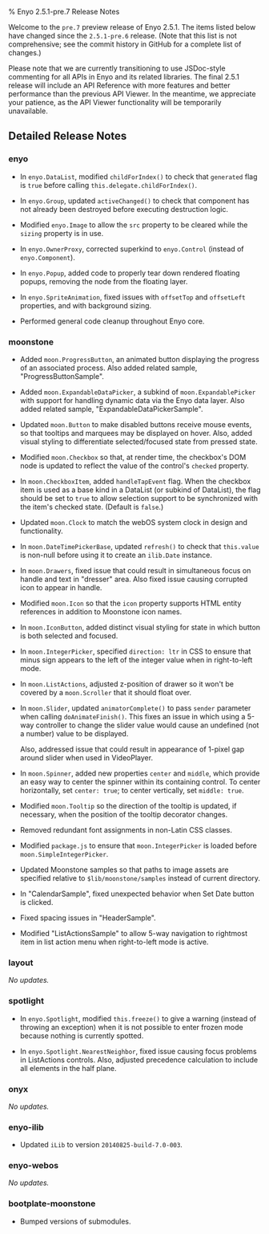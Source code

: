 ﻿% Enyo 2.5.1-pre.7 Release Notes

Welcome to the `pre.7` preview release of Enyo 2.5.1.  The items listed below
have changed since the `2.5.1-pre.6` release.  (Note that this list is not
comprehensive; see the commit history in GitHub for a complete list of changes.)

Please note that we are currently transitioning to use JSDoc-style commenting
for all APIs in Enyo and its related libraries.  The final 2.5.1 release will
include an API Reference with more features and better performance than the
previous API Viewer.  In the meantime, we appreciate your patience, as the API
Viewer functionality will be temporarily unavailable.

## Detailed Release Notes

### enyo

* In `enyo.DataList`, modified `childForIndex()` to check that `generated` flag
    is `true` before calling `this.delegate.childForIndex()`.

* In `enyo.Group`, updated `activeChanged()` to check that component has not
    already been destroyed before executing destruction logic. 

* Modified `enyo.Image` to allow the `src` property to be cleared while the
    `sizing` property is in use.

* In `enyo.OwnerProxy`, corrected superkind to `enyo.Control` (instead of
    `enyo.Component`).

* In `enyo.Popup`, added code to properly tear down rendered floating popups,
    removing the node from the floating layer.

* In `enyo.SpriteAnimation`, fixed issues with `offsetTop` and `offsetLeft`
    properties, and with background sizing.

* Performed general code cleanup throughout Enyo core.

### moonstone

* Added `moon.ProgressButton`, an animated button displaying the progress of an
    associated process.  Also added related sample, "ProgressButtonSample".

* Added `moon.ExpandableDataPicker`, a subkind of `moon.ExpandablePicker` with
    support for handling dynamic data via the Enyo data layer.  Also added
    related sample, "ExpandableDataPickerSample".

* Updated `moon.Button` to make disabled buttons receive mouse events, so that
    tooltips and marquees may be displayed on hover.  Also, added visual styling
    to differentiate selected/focused state from pressed state.

* Modified `moon.Checkbox` so that, at render time, the checkbox's DOM node is
    updated to reflect the value of the control's `checked` property. 

* In `moon.CheckboxItem`, added `handleTapEvent` flag.  When the checkbox item
    is used as a base kind in a DataList (or subkind of DataList), the flag
    should be set to `true` to allow selection support to be synchronized with
    the item's checked state.  (Default is `false`.)

* Updated `moon.Clock` to match the webOS system clock in design and
    functionality.

* In `moon.DateTimePickerBase`, updated `refresh()` to check that `this.value`
    is non-null before using it to create an `ilib.Date` instance.

* In `moon.Drawers`, fixed issue that could result in simultaneous focus on
    handle and text in "dresser" area.  Also fixed issue causing corrupted icon
    to appear in handle.

* Modified `moon.Icon` so that the `icon` property supports HTML entity
    references in addition to Moonstone icon names.

* In `moon.IconButton`, added distinct visual styling for state in which button
    is both selected and focused.

* In `moon.IntegerPicker`, specified `direction: ltr` in CSS to ensure that
    minus sign appears to the left of the integer value when in right-to-left
    mode.

* In `moon.ListActions`, adjusted z-position of drawer so it won't be covered by
    a `moon.Scroller` that it should float over.

* In `moon.Slider`, updated `animatorComplete()` to pass `sender` parameter when
    calling `doAnimateFinish()`.  This fixes an issue in which using a 5-way
    controller to change the slider value would cause an undefined (not a
    number) value to be displayed.

    Also, addressed issue that could result in appearance of 1-pixel gap around
    slider when used in VideoPlayer.

* In `moon.Spinner`, added new properties `center` and `middle`, which provide
    an easy way to center the spinner within its containing control.  To center
    horizontally, set `center: true`; to center vertically, set `middle: true`.

* Modified `moon.Tooltip` so the direction of the tooltip is updated, if
    necessary, when the position of the tooltip decorator changes.

* Removed redundant font assignments in non-Latin CSS classes.

* Modified `package.js` to ensure that `moon.IntegerPicker` is loaded before
    `moon.SimpleIntegerPicker`.

* Updated Moonstone samples so that paths to image assets are specified relative
    to `$lib/moonstone/samples` instead of current directory.

* In "CalendarSample", fixed unexpected behavior when Set Date button is
    clicked.

* Fixed spacing issues in "HeaderSample".

* Modified "ListActionsSample" to allow 5-way navigation to rightmost item in
    list action menu when right-to-left mode is active.

### layout

_No updates._

### spotlight

* In `enyo.Spotlight`, modified `this.freeze()` to give a warning (instead of
    throwing an exception) when it is not possible to enter frozen mode because
    nothing is currently spotted.

* In `enyo.Spotlight.NearestNeighbor`, fixed issue causing focus problems in
    ListActions controls.  Also, adjusted precedence calculation to include all
    elements in the half plane.

### onyx

_No updates._

### enyo-ilib

* Updated `iLib` to version `20140825-build-7.0-003`.

### enyo-webos

_No updates._

### bootplate-moonstone

* Bumped versions of submodules.
